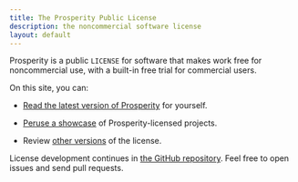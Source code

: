 ```yaml
---
title: The Prosperity Public License
description: the noncommercial software license
layout: default
---
```


Prosperity is a public `LICENSE` for software that makes work free for noncommercial use, with a built-in free trial for commercial users.

On this site, you can:

- [Read the latest version of Prosperity](/versions/2.0.0.html) for yourself.

- [Peruse a showcase](/projects) of Prosperity-licensed projects.

- Review [other versions](/versions) of the license.

License development continues in [the GitHub repository](https://github.com/licensezero/prosperity-public-license).  Feel free to open issues and send pull requests.
